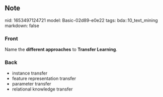 ## Note
nid: 1653497124721
model: Basic-02d89-e0e22
tags: bda::10_text_mining
markdown: false

### Front
Name the <b>different approaches</b> to <b>Transfer Learning</b>.

### Back
<ul>
  <li>instance transfer
  <li>feature representation transfer
  <li>parameter transfer
  <li>relational knowledge transfer
</ul>
